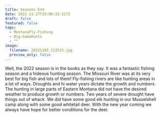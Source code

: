 ```yaml
---
title: Seasons End
date: 2022-11-27T15:06:33.517Z
draft: false
featured: false
tags:
  - MontanaFly-Fishing
  - Big-GameHunts
  - ""
image:
  filename: 20221103_213525.jpg
  preview_only: false
---
```

W﻿ell, the 2022 season is in the books as they say. It was a fantastic fishing season and a hideous hunting season. The Missouri River was at its very best for big fish and lots of them! Fly-fishing rivers are like hunting areas in a lot of ways. Droughts and hi water years dictate the growth and numbers. The hunting in large parts of Eastern Montana did not have the desired weather to produce growth or numbers. Two years of severe drought have things out of whack. We did have some good elk hunting in our Musselshell camp along with some good whitetail deer. With the new year coming we always have hope for better conditions for the deer.